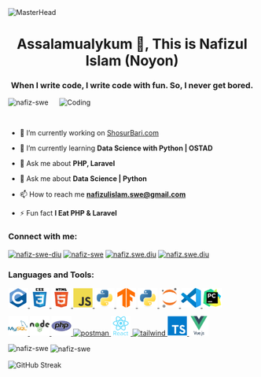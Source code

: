 <img src="gitcovernafiz.png" alt="MasterHead" width="800" height="200">
<h1 align="center">Assalamualykum 🤝, This is Nafizul Islam (Noyon)</h1>
<h3 align="center">When I write code, I write code with fun. So, I never get bored.</h3>
<img align="right" alt="Coding" width="400" src="https://qph.cf2.quoracdn.net/main-qimg-4b695f72ac7737ce5b36508a0058dd02">

<p align="left"> <img src="https://komarev.com/ghpvc/?username=nafiz-swe&label=Profile%20views&color=0e75b6&style=flat" alt="nafiz-swe" /> </p>

<p align="left"> <a href="https://twitter.com/" target="blank"><img src="https://img.shields.io/twitter/follow/?logo=twitter&style=for-the-badge" alt="" /></a> </p>

- 🔭 I’m currently working on [ShosurBari.com](https://github.com/NAFIZ-SWE/ShosurBari.com)

- 🌱 I’m currently learning **Data Science with Python | OSTAD**

- 💬 Ask me about **PHP, Laravel**
- 💬 Ask me about **Data Science | Python**

- 📫 How to reach me **nafizulislam.swe@gmail.com**

- ⚡ Fun fact **I Eat PHP & Laravel**

<h3 align="left">Connect with me:</h3>
<p align="left">
<a href="https://codepen.io/nafiz-swe-diu" target="blank"><img align="center" src="https://raw.githubusercontent.com/rahuldkjain/github-profile-readme-generator/master/src/images/icons/Social/codepen.svg" alt="nafiz-swe-diu" height="30" width="40" /></a>
<a href="https://linkedin.com/in/nafiz-swe" target="blank"><img align="center" src="https://raw.githubusercontent.com/rahuldkjain/github-profile-readme-generator/master/src/images/icons/Social/linked-in-alt.svg" alt="nafiz-swe" height="30" width="40" /></a>
<a href="https://fb.com/nafiz.swe" target="blank"><img align="center" src="https://raw.githubusercontent.com/rahuldkjain/github-profile-readme-generator/master/src/images/icons/Social/facebook.svg" alt="nafiz.swe.diu" height="30" width="40" /></a>
<a href="https://instagram.com/nafiz.swe" target="blank"><img align="center" src="https://raw.githubusercontent.com/rahuldkjain/github-profile-readme-generator/master/src/images/icons/Social/instagram.svg" alt="nafiz.swe.diu" height="30" width="40" /></a>
</p>

<h3 align="left">Languages and Tools:</h3>
<p align="left"> <a href="https://www.cprogramming.com/" target="_blank" rel="noreferrer"> <img src="https://raw.githubusercontent.com/devicons/devicon/master/icons/c/c-original.svg" alt="c" width="40" height="40"/> </a> <a href="https://www.w3schools.com/css/" target="_blank" rel="noreferrer"> <img src="https://raw.githubusercontent.com/devicons/devicon/master/icons/css3/css3-original-wordmark.svg" alt="css3" width="40" height="40"/> </a> <a href="https://www.w3.org/html/" target="_blank" rel="noreferrer"> <img src="https://raw.githubusercontent.com/devicons/devicon/master/icons/html5/html5-original-wordmark.svg" alt="html5" width="40" height="40"/> </a> <a href="https://developer.mozilla.org/en-US/docs/Web/JavaScript" target="_blank" rel="noreferrer"> <img src="https://raw.githubusercontent.com/devicons/devicon/master/icons/javascript/javascript-original.svg" alt="javascript" width="40" height="40"/> </a> 
  
  
  <a href="https://www.python.org/" target="_blank" rel="noreferrer"> 
  <img src="https://raw.githubusercontent.com/devicons/devicon/master/icons/python/python-original.svg" alt="python" width="40" height="40"/> 
</a>

<a href="https://www.analyticsvidhya.com/" target="_blank" rel="noreferrer">
  <img src="https://raw.githubusercontent.com/devicons/devicon/master/icons/tensorflow/tensorflow-original.svg" alt="tensorflow" width="40" height="40"/>
</a>


<a href="https://www.python.org/" target="_blank" rel="noreferrer"> 
  <img src="https://raw.githubusercontent.com/devicons/devicon/master/icons/python/python-original.svg" alt="python" width="40" height="40"/> 
</a>

<a href="https://jupyter.org/" target="_blank" rel="noreferrer"> 
  <img src="https://raw.githubusercontent.com/devicons/devicon/master/icons/jupyter/jupyter-original.svg" alt="jupyter" width="40" height="40"/> 
</a>

<a href="https://code.visualstudio.com/" target="_blank" rel="noreferrer"> 
  <img src="https://raw.githubusercontent.com/devicons/devicon/master/icons/vscode/vscode-original.svg" alt="vscode" width="40" height="40"/> 
</a>

<a href="https://www.jetbrains.com/pycharm/" target="_blank" rel="noreferrer"> 
  <img src="https://raw.githubusercontent.com/devicons/devicon/master/icons/pycharm/pycharm-original.svg" alt="pycharm" width="40" height="40"/> 
</a>

  
  <a href="https://www.mysql.com/" target="_blank" rel="noreferrer"> <img src="https://raw.githubusercontent.com/devicons/devicon/master/icons/mysql/mysql-original-wordmark.svg" alt="mysql" width="40" height="40"/> </a> <a href="https://nodejs.org" target="_blank" rel="noreferrer"> <img src="https://raw.githubusercontent.com/devicons/devicon/master/icons/nodejs/nodejs-original-wordmark.svg" alt="nodejs" width="40" height="40"/> </a> <a href="https://www.php.net" target="_blank" rel="noreferrer"> <img src="https://raw.githubusercontent.com/devicons/devicon/master/icons/php/php-original.svg" alt="php" width="40" height="40"/> </a> <a href="https://postman.com" target="_blank" rel="noreferrer"> <img src="https://www.vectorlogo.zone/logos/getpostman/getpostman-icon.svg" alt="postman" width="40" height="40"/> </a> <a href="https://reactjs.org/" target="_blank" rel="noreferrer"> <img src="https://raw.githubusercontent.com/devicons/devicon/master/icons/react/react-original-wordmark.svg" alt="react" width="40" height="40"/> </a> <a href="https://tailwindcss.com/" target="_blank" rel="noreferrer"> <img src="https://www.vectorlogo.zone/logos/tailwindcss/tailwindcss-icon.svg" alt="tailwind" width="40" height="40"/> </a> <a href="https://www.typescriptlang.org/" target="_blank" rel="noreferrer"> <img src="https://raw.githubusercontent.com/devicons/devicon/master/icons/typescript/typescript-original.svg" alt="typescript" width="40" height="40"/> </a> <a href="https://vuejs.org/" target="_blank" rel="noreferrer"> <img src="https://raw.githubusercontent.com/devicons/devicon/master/icons/vuejs/vuejs-original-wordmark.svg" alt="vuejs" width="40" height="40"/> </a> </p>

<p><img align="left" src="https://github-readme-stats.vercel.app/api/top-langs?username=nafiz-swe&show_icons=true&locale=en&layout=compact" alt="nafiz-swe" /></p>

<p>&nbsp;<img align="center" src="https://github-readme-stats.vercel.app/api?username=nafiz-swe&show_icons=true&locale=en" alt="nafiz-swe" /></p>

<p><img align="center" src="https://github-readme-streak-stats.herokuapp.com?user=nafiz-swe&theme=algolia&border_radius=5.5&locale=de" alt="GitHub Streak" /></p>
